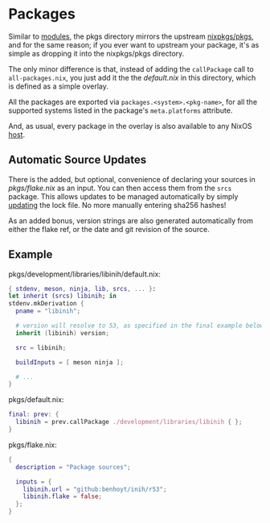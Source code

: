 # Packages
Similar to [modules](./modules.md), the pkgs directory mirrors the upstream
[nixpkgs/pkgs][pkgs], and for the same reason; if you ever want to upstream
your package, it's as simple as dropping it into the nixpkgs/pkgs directory.

The only minor difference is that, instead of adding the `callPackage` call to
`all-packages.nix`, you just add it the the _default.nix_ in this directory,
which is defined as a simple overlay.

All the packages are exported via `packages.<system>.<pkg-name>`, for all
the supported systems listed in the package's `meta.platforms` attribute.

And, as usual, every package in the overlay is also available to any NixOS
[host](../concepts/hosts.md).

## Automatic Source Updates
There is the added, but optional, convenience of declaring your sources in
_pkgs/flake.nix_ as an input. You can then access them from the `srcs` package.
This allows updates to be managed automatically by simply
[updating](../flk/update.md#updating-package-sources) the lock file. No
more manually entering sha256 hashes!

As an added bonus, version strings are also generated automatically from either
the flake ref, or the date and git revision of the source.

## Example
pkgs/development/libraries/libinih/default.nix:
```nix
{ stdenv, meson, ninja, lib, srcs, ... }:
let inherit (srcs) libinih; in
stdenv.mkDerivation {
  pname = "libinih";

  # version will resolve to 53, as specified in the final example below
  inherit (libinih) version;

  src = libinih;

  buildInputs = [ meson ninja ];

  # ...
}
```

pkgs/default.nix:
```nix
final: prev: {
  libinih = prev.callPackage ./development/libraries/libinih { };
}
```

pkgs/flake.nix:
```nix
{
  description = "Package sources";

  inputs = {
    libinih.url = "github:benhoyt/inih/r53";
    libinih.flake = false;
  };
}
```

[pkgs]: https://github.com/NixOS/nixpkgs/tree/master/pkgs
